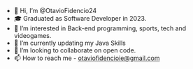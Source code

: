 - 👋 Hi, I’m @OtavioFidencio24
- 🎓 Graduated as Software Developer in 2023.
- 👀 I’m interested in Back-end programming, sports, tech and videogames.
- 🌱 I’m currently updating my Java Skills
- 💞️ I’m looking to collaborate on open code.
- 📫 How to reach me - otaviofidencioie@gmail.com

<!---
OtavioFidencio24/OtavioFidencio24 is a ✨ special ✨ repository because its `README.md` (this file) appears on your GitHub profile.
You can click the Preview link to take a look at your changes.
--->
